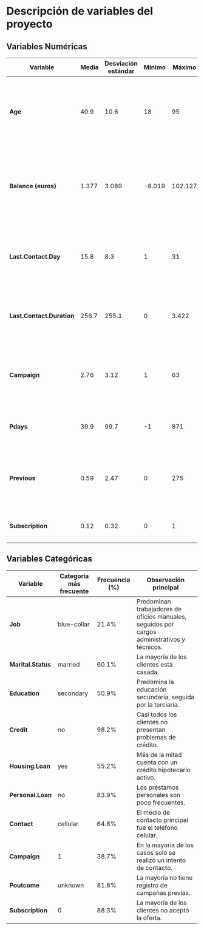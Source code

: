 # Descripción de variables del proyecto

## Variables Numéricas

| Variable | Media | Desviación estándar | Mínimo | Máximo | Principales observaciones |
|-----------|--------|--------------------|---------|---------|----------------------------|
| **Age** | 40.9 | 10.6 | 18 | 95 | Predominan personas adultas, con una variación moderada y presencia de algunos clientes mayores. |
| **Balance (euros)** | 1.377 | 3.089 | -8.019 | 102.127 | Se observan grandes diferencias en los saldos; existen clientes con deudas y otros con altos montos de ahorro. |
| **Last.Contact.Day** | 15.8 | 8.3 | 1 | 31 | Las llamadas se distribuyen a lo largo del mes, sin tendencia marcada hacia un día específico. |
| **Last.Contact.Duration** | 256.7 | 255.1 | 0 | 3.422 | La duración de los contactos varía bastante; algunos fueron muy breves, otros más prolongados. |
| **Campaign** | 2.76 | 3.12 | 1 | 63 | En promedio se realizaron entre 2 y 3 contactos por cliente, aunque hay casos con más de 60 intentos. |
| **Pdays** | 39.9 | 99.7 | -1 | 871 | La mayoría no había sido contactada recientemente (valor -1). |
| **Previous** | 0.59 | 2.47 | 0 | 275 | Son pocos los clientes con contactos previos, lo que sugiere baja reincidencia en campañas anteriores. |
| **Subscription** | 0.12 | 0.32 | 0 | 1 | Solo el 11,7% de los clientes aceptó la oferta. |

## Variables Categóricas

| Variable | Categoría más frecuente | Frecuencia (%) | Observación principal |
|-----------|------------------------|----------------|------------------------|
| **Job** | blue-collar | 21.4% | Predominan trabajadores de oficios manuales, seguidos por cargos administrativos y técnicos. |
| **Marital.Status** | married | 60.1% | La mayoría de los clientes está casada. |
| **Education** | secondary | 50.9% | Predomina la educación secundaria, seguida por la terciaria. |
| **Credit** | no | 98.2% | Casi todos los clientes no presentan problemas de crédito. |
| **Housing.Loan** | yes | 55.2% | Más de la mitad cuenta con un crédito hipotecario activo. |
| **Personal.Loan** | no | 83.9% | Los préstamos personales son poco frecuentes. |
| **Contact** | cellular | 64.8% | El medio de contacto principal fue el teléfono celular. |
| **Campaign** | 1 | 38.7% | En la mayoría de los casos solo se realizó un intento de contacto. |
| **Poutcome** | unknown | 81.8% | La mayoría no tiene registro de campañas previas. |
| **Subscription** | 0 | 88.3% | La mayoría de los clientes no aceptó la oferta. |
